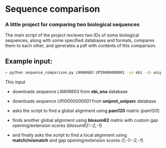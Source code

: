 # Sequence comparison
### A little project for comparing two biological sequences

The main script of the project recieves two IDs of some biological sequences, along with some specified databases and formats, compares them to each other, and generates a pdf with contents of this comparison.

## Example input:
```bash
> python sequence_comparison.py LN906603 UPI0000000001 -sa ebi -sb uniprot_uniparc -ga pam120 blosum62::-2,-1 -la 1,-1::-2,-1
```
This input  

- downloads sequence _LN906603_ from **ebi_ena** database

- downloads sequence _UPI0000000001_ from **uniprot_uniparc** database

- asks the script to find a global alignment using **pam120** matrix (_pam120_)

- finds another global alignment using **blosum62** matrix with custom gap opening/extension scores (_blosum62::-2,-1_)

- and finally asks the script to find a local alignment using **match/mismatch** and gap opening/extension scores (_1,-1::-2,-1_)

